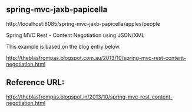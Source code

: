 spring-mvc-jaxb-papicella
-------------------------
http://localhost:8085/spring-mvc-jaxb-papicella/apples/people


Spring MVC Rest - Content Negotiation using JSON/XML

This example is based on the blog entry below.

http://theblasfrompas.blogspot.com.au/2013/10/spring-mvc-rest-content-negotiation.html

Reference URL:
--------------
http://theblasfrompas.blogspot.in/2013/10/spring-mvc-rest-content-negotiation.html